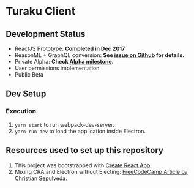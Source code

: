 # Turaku Client

## Development Status

* ReactJS Prototype: **Completed in Dec 2017**
* ReasonML + GraphQL conversion: **See [issue on Github](https://github.com/turakuapp/turaku-client/issues/1) for details.**
* Private Alpha: **Check [Alpha milestone](https://github.com/turakuapp/turaku-client/milestone/1).**
* User permissions implementation
* Public Beta

## Dev Setup

### Execution

1. `yarn start` to run webpack-dev-server.
2. `yarn run dev` to load the application inside Electron.

## Resources used to set up this repository

1. This project was bootstrapped with [Create React App](https://github.com/facebookincubator/create-react-app).
2. Mixing CRA and Electron without Ejecting: [FreeCodeCamp Article by Christian Sepulveda](https://medium.freecodecamp.org/building-an-electron-application-with-create-react-app-97945861647c).
